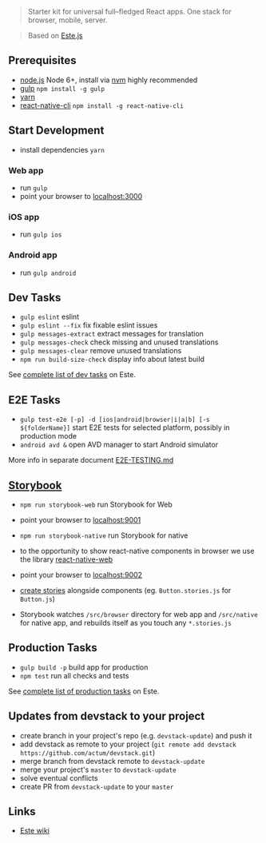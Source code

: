 > Starter kit for universal full–fledged React apps. One stack for browser, mobile, server.

> Based on [Este.js](https://github.com/este/este)

## Prerequisites

- [node.js](http://nodejs.org) Node 6+, install via [nvm](https://github.com/creationix/nvm) highly recommended
- [gulp](http://gulpjs.com/) `npm install -g gulp`
- [yarn](https://yarnpkg.com/en/docs/install)
- [react-native-cli](http://facebook.github.io/react-native/docs/getting-started.html) `npm install -g react-native-cli`

## Start Development

- install dependencies `yarn`

### Web app
- run `gulp`
- point your browser to [localhost:3000](http://localhost:3000)

### iOS app
- run `gulp ios`

### Android app
- run `gulp android`

## Dev Tasks

- `gulp eslint` eslint
- `gulp eslint --fix` fix fixable eslint issues
- `gulp messages-extract` extract messages for translation
- `gulp messages-check` check missing and unused translations
- `gulp messages-clear` remove unused translations
- `npm run build-size-check` display info about latest build

See [complete list of dev tasks](https://github.com/este/este/tree/af909fce150201a7355a52321f555df8af7994f5#dev-tasks) on Este.

## E2E Tasks
- `gulp test-e2e [-p] -d [ios|android|browser|i|a|b] [-s ${folderName}]` start E2E tests for selected platform, possibly in production mode
- `android avd &` open AVD manager to start Android simulator


More info in separate document [E2E-TESTING.md](https://github.com/actum/devstack/blob/master/E2E-TESTING.md)

## [Storybook](https://github.com/storybooks/react-storybook)
- `npm run storybook-web` run Storybook for Web
- point your browser to [localhost:9001](http://localhost:9001)
- `npm run storybook-native` run Storybook for native
- to the opportunity to show react-native components in browser we use the library [react-native-web](https://github.com/necolas/react-native-web)
- point your browser to [localhost:9002](http://localhost:9001)

- [create stories](https://getstorybook.io/docs/react-storybook/basics/writing-stories) alongside components (eg. `Button.stories.js` for `Button.js`)
- Storybook watches `/src/browser` directory for web app and `/src/native` for native app, and rebuilds itself as you touch any `*.stories.js`


## Production Tasks

- `gulp build -p` build app for production
- `npm test` run all checks and tests

See [complete list of production tasks](https://github.com/este/este/tree/af909fce150201a7355a52321f555df8af7994f5#production-tasks) on Este.

## Updates from devstack to your project

- create branch in your project's repo (e.g. `devstack-update`) and push it
- add devstack as remote to your project (`git remote add devstack https://github.com/actum/devstack.git`)
- merge branch from devstack remote to `devstack-update`
- merge your project's `master` to `devstack-update`
- solve eventual conflicts
- create PR from `devstack-update` to your `master`

## Links

- [Este wiki](https://github.com/este/este/wiki)
